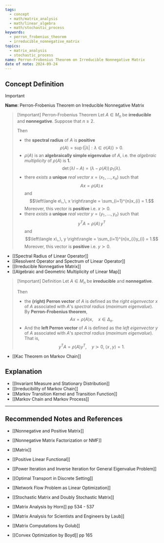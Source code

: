 ```yaml
---
tags:
  - concept
  - math/matrix_analysis
  - math/linear_algebra
  - math/stochastic_process
keywords:
  - perron_frobenius_theorem
  - irreducible_nonnegative_matrix
topics:
  - matrix_analysis
  - stochastic_process
name: Perron-Frobenius Theorem on Irreducible Nonnegative Matrix
date of note: 2024-09-24
---
```


## Concept Definition

>[!important]
>**Name**: Perron-Frobenius Theorem on Irreducible Nonnegative Matrix

>[!important] Perron-Frobenius Theorem
>Let $A\in M_{n}$ be **irreducible** and **nonnegative**. Suppose that $n \ge 2$.
>
>Then
>- the **spectral radius** of $A$ is **positive** $$\rho(A) = \sup\left\{ |\lambda|: \lambda\in \sigma(A) \right\} > 0.$$ 
>- $\rho(A)$ is an **algebraically simple eigenvalue** of $A$, i.e. the *algebraic multiplicity* of $\rho(A)$ is **$1.$** $$\det \left(\lambda I - A\right) = (\lambda - \rho(A))\,p_{1}(\lambda).$$
>- there *exists* a **unique** *real vector* $x=(x_{1}\,{,}\ldots{,}\,x_{n})$ such that $$Ax = \rho(A)\,x$$ and $$\left\langle  e\,,\, x   \right\rangle = \sum_{i=1}^{n}x_{i} = 1.$$ Moreover, this vector is **positive** i.e. $x \succ 0.$
>- there *exists* a **unique** *real vector* $y=(y_{1}\,{,}\ldots{,}\,y_{n})$ such that $$y^{T}A = \rho(A)\,y^{T}$$ and $$\left\langle  x\,,\, y   \right\rangle = \sum_{i=1}^{n}x_{i}y_{i} = 1.$$ Moreover, this vector is **positive** i.e. $y \succ 0.$

- [[Spectral Radius of Linear Operator]]
- [[Resolvent Operator and Spectrum of Linear Operator]]
- [[Irreducible Nonnegative Matrix]]
- [[Algebraic and Geometric Multiplicity of Linear Map]]

>[!important] Definition
>Let $A\in M_{n}$ be **irreducible** and **nonnegative**. 
>
>Then 
>- the **(right) Perron vector** of $A$ is defined as the *right eigenvector* $x$ of $A$ associated with $A$'s *spectral radius* (*maximum eigenvalue*). By **Perron-Frobenius theorem**, $$Ax = \rho(A)x, \quad x\in \Delta_{n}.$$
>- And the **left Perron vector** of $A$ is defined as the *left eigenvector* $y$ of $A$ associated with $A$'s *spectral radius* (*maximum eigenvalue*). That is, $$y^{T}A = \rho(A)y^{T}, \quad y\succ 0, \; \left\langle  x\,,\,y \right\rangle = 1.$$

- [[Kac Theorem on Markov Chain]]

## Explanation

- [[Invariant Measure and Stationary Distribution]]
- [[Irreducibility of Markov Chain]]
- [[Markov Transition Kernel and Transition Function]]
- [[Markov Chain and Markov Process]]



-----------
##  Recommended Notes and References

- [[Nonnegative and Positive Matrix]]
- [[Nonnegative Matrix Factorization or NMF]]

- [[Matrix]]
- [[Positive Linear Functional]]
- [[Power Iteration and Inverse Iteration for General Eigenvalue Problem]]

- [[Optimal Transport in Discrete Setting]]
- [[Network Flow Problem as Linear Optimization]]
- [[Stochastic Matrix and Doubly Stochastic Matrix]]


- [[Matrix Analysis by Horn]] pp 534 - 537
- [[Matrix Analysis for Scientists and Engineers by Laub]]
- [[Matrix Computations by Golub]]
- [[Convex Optimization by Boyd]] pp 165